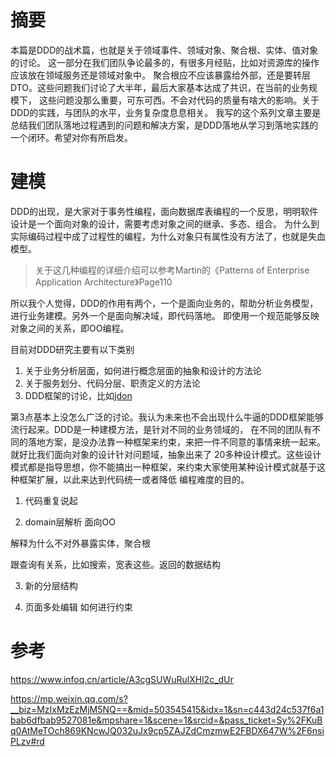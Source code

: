 # 摘要

本篇是DDD的战术篇，也就是关于领域事件、领域对象、聚合根、实体、值对象的讨论。
这一部分在我们团队争论最多的，有很多月经贴，比如对资源库的操作应该放在领域服务还是领域对象中。
聚合根应不应该暴露给外部，还是要转层DTO。这些问题我们讨论了大半年，最后大家基本达成了共识，在当前的业务规模下，
这些问题没那么重要，可东可西。不会对代码的质量有啥大的影响。关于DDD的实践，与团队的水平，业务复杂度息息相关。
我写的这个系列文章主要是总结我们团队落地过程遇到的问题和解决方案，是DDD落地从学习到落地实践的一个闭环。希望对你有所启发。


# 建模

DDD的出现，是大家对于事务性编程，面向数据库表编程的一个反思，明明软件设计是一个面向对象的设计，需要考虑对象之间的继承、多态、组合。
为什么到实际编码过程中成了过程性的编程，为什么对象只有属性没有方法了，也就是失血模型。

> 关于这几种编程的详细介绍可以参考Martin的《Patterns of Enterprise Application Architecture》Page110


所以我个人觉得，DDD的作用有两个，一个是面向业务的，帮助分析业务模型，进行业务建模。另外一个是面向解决域，即代码落地。
即使用一个规范能够反映对象之间的关系，即OO编程。

目前对DDD研究主要有以下类别

1. 关于业务分析层面，如何进行概念层面的抽象和设计的方法论
2. 关于服务划分、代码分层、职责定义的方法论
3. DDD框架的讨论，比如[jdon](https://www.jdon.com/jdonframework/app.htm)

第3点基本上没怎么广泛的讨论。我认为未来也不会出现什么牛逼的DDD框架能够流行起来。DDD是一种建模方法，是针对不同的业务领域的，
在不同的团队有不同的落地方案，是没办法靠一种框架来约束，来把一件不同意的事情来统一起来。就好比我们面向对象的设计针对问题域，抽象出来了
20多种设计模式。这些设计模式都是指导思想，你不能搞出一种框架，来约束大家使用某种设计模式就基于这种框架扩展，以此来达到代码统一或者降低
编程难度的目的。


1. 代码重复说起

2. domain层解析
面向OO

解释为什么不对外暴露实体，聚合根

跟查询有关系，比如搜索，宽表这些。返回的数据结构

3.  新的分层结构

1. 页面多处编辑
如何进行约束


# 参考

https://www.infoq.cn/article/A3cgSUWuRulXHl2c_dUr

https://mp.weixin.qq.com/s?__biz=MzIxMzEzMjM5NQ==&mid=503545415&idx=1&sn=c443d24c537f6a1bab6dfbab9527081e&mpshare=1&scene=1&srcid=&pass_ticket=Sy%2FKuBq0AtMeTOch869KNcwJQ032uJx9cp5ZAJZdCmzmwE2FBDX647W%2F6nsiPLzv#rd

